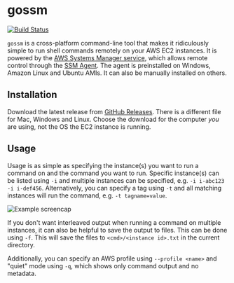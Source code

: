 # gossm

[![Build Status](https://travis-ci.org/glassechidna/gossm.svg?branch=master)](https://travis-ci.org/glassechidna/gossm)

`gossm` is a cross-platform command-line tool that makes it ridiculously simple 
to run shell commands remotely on your AWS EC2 instances. It is powered by the
[AWS Systems Manager service][sysman], which allows remote control through the
[SSM Agent][agent]. The agent is preinstalled on Windows, Amazon Linux and Ubuntu
AMIs. It can also be manually installed on others.

[sysman]: https://docs.aws.amazon.com/systems-manager/index.html
[agent]: https://docs.aws.amazon.com/systems-manager/latest/userguide/ssm-agent.html

## Installation

Download the latest release from [GitHub Releases][download]. There is a different
file for Mac, Windows and Linux. Choose the download for the computer *you* are
using, not the OS the EC2 instance is running.

[download]: https://github.com/glassechidna/gossm/releases

## Usage

Usage is as simple as specifying the instance(s) you want to run a command on
and the command you want to run. Specific instance(s) can be listed using `-i`
and multiple instances can be specified, e.g. `-i i-abc123 -i i-def456`. 
Alternatively, you can specify a tag using `-t` and all matching instances
will run the command, e.g. `-t tagname=value`. 

![Example screencap](https://user-images.githubusercontent.com/369053/47539940-82b5d100-d91e-11e8-88f8-42350e83eaa8.gif)

If you don't want interleaved output when running a command on multiple instances,
it can also be helpful to save the output to files. This can be done using `-f`.
This will save the files to `<cmd>/<instance id>.txt` in the current directory.

Additionally, you can specify an AWS profile using `--profile <name>` and
"quiet" mode using `-q`, which shows only command output and no metadata.

